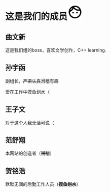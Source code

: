 # 这是我们的成员![](assets\img\face.svg)

## 曲文新

这是我们组的boss，喜欢文学创作，C++ learning.

## 孙宇函

副组长，~~严肃认真~~滑稽有趣

爱在工作中摸鱼划水（

## 王子文

对于这个人我无话可说（

## 范舒翔

本网站的创造者（~~滑稽~~）

## 贺铭浩

默默无闻的后勤工作人员（**~~摸鱼划水~~**）
